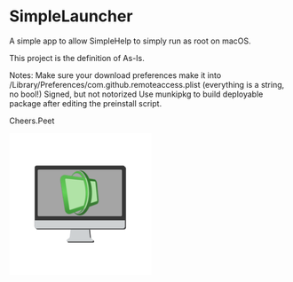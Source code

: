 # SimpleLauncher
A simple app to allow SimpleHelp to simply run as root on macOS.

This project is the definition of As-Is.

Notes:
    Make sure your download preferences make it into /Library/Preferences/com.github.remoteaccess.plist (everything is a string, no bool!)
    Signed, but not notorized
    Use munkipkg to build deployable package after editing the preinstall script.

Cheers.Peet

![SimpleLauncher Logo](https://raw.githubusercontent.com/peetinc/SimpleLauncher/master/Code/icon/icon.png)
